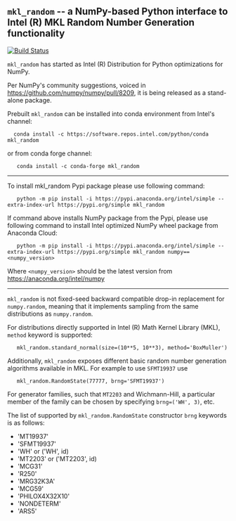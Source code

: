 ## ``mkl_random`` -- a NumPy-based Python interface to Intel (R) MKL Random Number Generation functionality
[![Build Status](https://travis-ci.com/IntelPython/mkl_random.svg?branch=master)](https://travis-ci.com/IntelPython/mkl_random)

`mkl_random` has started as Intel (R) Distribution for Python optimizations for NumPy.

Per NumPy's community suggestions, voiced in https://github.com/numpy/numpy/pull/8209, it is being released as a
stand-alone package.

Prebuilt `mkl_random` can be installed into conda environment from Intel's channel:

```
  conda install -c https://software.repos.intel.com/python/conda mkl_random
```

or from conda forge channel:

```
   conda install -c conda-forge mkl_random
```

---

To install mkl_random Pypi package please use following command:

```
   python -m pip install -i https://pypi.anaconda.org/intel/simple --extra-index-url https://pypi.org/simple mkl_random
```

If command above installs NumPy package from the Pypi, please use following command to install Intel optimized NumPy wheel package from Anaconda Cloud:

```
   python -m pip install -i https://pypi.anaconda.org/intel/simple --extra-index-url https://pypi.org/simple mkl_random numpy==<numpy_version>
```

Where `<numpy_version>` should be the latest version from https://anaconda.org/intel/numpy

---

`mkl_random` is not fixed-seed backward compatible drop-in replacement for `numpy.random`, meaning that it implements sampling from the same distributions as `numpy.random`.

For distributions directly supported in Intel (R) Math Kernel Library (MKL), `method` keyword is supported:

```
   mkl_random.standard_normal(size=(10**5, 10**3), method='BoxMuller')
```

Additionally, `mkl_random` exposes different basic random number generation algorithms available in MKL. For example to use `SFMT19937` use

```
   mkl_random.RandomState(77777, brng='SFMT19937')
```

For generator families, such that `MT2203` and Wichmann-Hill, a particular member of the family can be chosen by specifying ``brng=('WH', 3)``, etc.

The list of supported by `mkl_random.RandomState` constructor `brng` keywords is as follows:

  * 'MT19937'
  * 'SFMT19937'
  * 'WH' or ('WH', id)
  * 'MT2203' or ('MT2203', id)
  * 'MCG31'
  * 'R250'
  * 'MRG32K3A'
  * 'MCG59'
  * 'PHILOX4X32X10'
  * 'NONDETERM'
  * 'ARS5'
